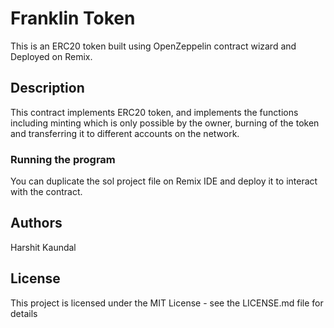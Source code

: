 # Franklin Token

This is an ERC20 token built using OpenZeppelin contract wizard and Deployed on Remix. 

## Description

This contract implements ERC20 token, and implements the functions including minting which is only possible by the owner, burning of the token and transferring it to different accounts on the network.

### Running the program

You can duplicate the sol project file on Remix IDE and deploy it to interact with the contract.

## Authors

  
Harshit Kaundal

## License

This project is licensed under the MIT License - see the LICENSE.md file for details
